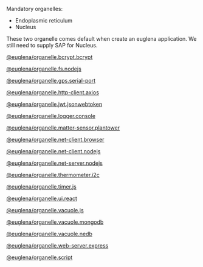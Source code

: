 Mandatory organelles: 
* Endoplasmic reticulum 
* Nucleus

These two organelle comes default when create an euglena application. We still need to supply SAP for Nucleus.


[@euglena/organelle.bcrypt.bcrypt](../packages/organelle.bcrypt.bcrypt/README.md)

[@euglena/organelle.fs.nodejs](../packages/organelle.fs.nodejs/README.md)

[@euglena/organelle.gps.serial-port](../packages/organelle.gps.serial-port/README.md)

[@euglena/organelle.http-client.axios](../packages/organelle.http-client.axios/README.md)

[@euglena/organelle.jwt.jsonwebtoken](../packages/organelle.jwt.jsonwebtoken/README.md)

[@euglena/organelle.logger.console](../packages/organelle.logger.console/README.md)

[@euglena/organelle.matter-sensor.plantower](../packages/organelle.matter-sensor.plantower/README.md)

[@euglena/organelle.net-client.browser](../packages/organelle.net-client.browser/README.md)

[@euglena/organelle.net-client.nodejs](../packages/organelle.net-client.nodejs/README.md)

[@euglena/organelle.net-server.nodejs](../packages/organelle.net-server.nodejs/README.md)

[@euglena/organelle.thermometer.i2c](../packages/organelle.thermometer.i2c/README.md)

[@euglena/organelle.timer.js](../packages/organelle.timer.js/README.md)

[@euglena/organelle.ui.react](../packages/organelle.ui.react/README.md)

[@euglena/organelle.vacuole.js](../packages/organelle.vacuole.js/README.md)

[@euglena/organelle.vacuole.mongodb](../packages/organelle.vacuole.mongodb/README.md)

[@euglena/organelle.vacuole.nedb](../packages/organelle.vacuole.nedb/README.md)

[@euglena/organelle.web-server.express](../packages/organelle.web-server.express/README.md)

[@euglena/organelle.script](../packages/organelle.script/README.md)